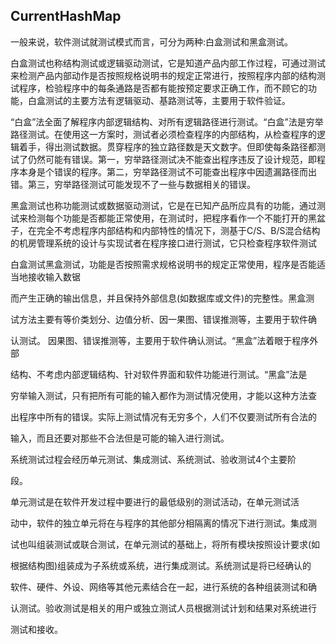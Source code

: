##  CurrentHashMap

一般来说，软件测试就测试模式而言，可分为两种:白盒测试和黑盒测试。

白盒测试也称结构测试或逻辑驱动测试，它是知道产品内部工作过程，可通过测试来检测产品内部动作是否按照规格说明书的规定正常进行，按照程序内部的结构测试程序，检验程序中的每条通路是否都有能按预定要求正确工作，而不顾它的功能，白盒测试的主要方法有逻辑驱动、基路测试等，主要用于软件验证。 

“白盒”法全面了解程序内部逻辑结构、对所有逻辑路径进行测试。“白盒”法是穷举路径测试。在使用这一方案时，测试者必须检查程序的内部结构，从检查程序的逻辑着手，得出测试数据。贯穿程序的独立路径数是天文数字。但即使每条路径都测试了仍然可能有错误。第一，穷举路径测试决不能查出程序违反了设计规范，即程序本身是个错误的程序。第二，穷举路径测试不可能查出程序中因遗漏路径而出错。第三，穷举路径测试可能发现不了一些与数据相关的错误。 

黑盒测试也称功能测试或数据驱动测试，它是在已知产品所应具有的功能，通过测试来检测每个功能是否都能正常使用，在测试时，把程序看作一个不能打开的黑盆子，在完全不考虑程序内部结构和内部特性的情况下，测基于C/S、B/S混合结构的机房管理系统的设计与实现试者在程序接口进行测试，它只检查程序软件测试

白盒测试黑盒测试，功能是否按照需求规格说明书的规定正常使用，程序是否能适当地接收输入数锯

而产生正确的输出信息，并且保持外部信息(如数据库或文件)的完整性。黑盒测

试方法主要有等价类划分、边值分析、因一果图、错误推测等，主要用于软件确

认测试。 因果图、错误推测等，主要用于软件确认测试。“黑盒”法着眼于程序外部

结构、不考虑内部逻辑结构、针对软件界面和软件功能进行测试。“黑盒”法是

穷举输入测试，只有把所有可能的输入都作为测试情况使用，才能以这种方法查

出程序中所有的错误。实际上测试情况有无穷多个，人们不仅要测试所有合法的

输入，而且还要对那些不合法但是可能的输入进行测试。 

系统测试过程会经历单元测试、集成测试、系统测试、验收测试4个主要阶

段。 

单元测试是在软件开发过程中要进行的最低级别的测试活动，在单元测试活

动中，软件的独立单元将在与程序的其他部分相隔离的情况下进行测试。集成测

试也叫组装测试或联合测试，在单元测试的基础上，将所有模块按照设计要求(如

根据结构图)组装成为子系统或系统，进行集成测试。系统测试是将已经确认的

软件、硬件、外设、网络等其他元素结合在一起，进行系统的各种组装测试和确

认测试。验收测试是相关的用户或独立测试人员根据测试计划和结果对系统进行

测试和接收。 